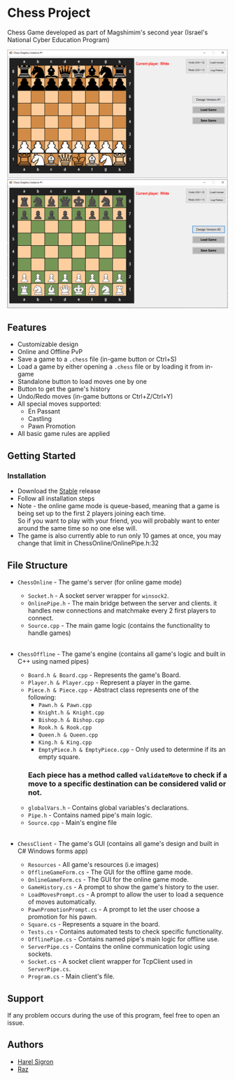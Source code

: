 # Chess Project

Chess Game developed as part of Magshimim's second year (Israel's National Cyber Education Program)

![Showcase design v1](./ChessOnline/Resources/ChessClientV1.png)
![Showcase design v2](./ChessOnline/Resources/ChessClientV2.png)

## Features

* Customizable design
* Online and Offline PvP
* Save a game to a `.chess` file (in-game button or Ctrl+S)
* Load a game by either opening a `.chess` file or by loading it from in-game
* Standalone button to load moves one by one
* Button to get the game's history
* Undo/Redo moves (in-game buttons or Ctrl+Z/Ctrl+Y)
* All special moves supported:
    * En Passant
    * Castling
    * Pawn Promotion
* All basic game rules are applied
## Getting Started


### Installation

* Download the [Stable](https://gitlab.com/harel_sigron_advanced_programming_2023/chess-project/-/releases/Stable) release
* Follow all installation steps
* Note - the online game mode is queue-based, meaning that a game is being set up to the first 2 players joining each time.<br>So if you want to play with your friend, you will probably want to enter around the same time so no one else will.
* The game is also currently able to run only 10 games at once, you may change that limit in ChessOnline/OnlinePipe.h:32
## File Structure

* `ChessOnline` - The game's server 
(for online game mode)
    * `Socket.h` - A socket server wrapper for `winsock2`.
    * `OnlinePipe.h` - The main bridge between the server and clients. it handles new connections and matchmake every 2 first players to connect.
    * `Source.cpp` - The main game logic (contains the functionality to handle games)<br><br>

* `ChessOffline` - The game's engine (contains all game's logic and built in C++ using named pipes)
    * `Board.h & Board.cpp` - Represents the game's Board.
    * `Player.h & Player.cpp` - Represent a player in the game.
    * `Piece.h & Piece.cpp` - Abstract class represents one of the following:
        * `Pawn.h & Pawn.cpp`
        * `Knight.h & Knight.cpp`
        * `Bishop.h & Bishop.cpp`
        * `Rook.h & Rook.cpp`
        * `Queen.h & Queen.cpp`
        * `King.h & King.cpp`
        * `EmptyPiece.h & EmptyPiece.cpp` - Only used to determine if its an empty square.<br>
        ### Each piece has a method called `validateMove` to check if a move to a specific destination can be considered valid or not.<br>
    * `globalVars.h` - Contains global variables's declarations.
    * `Pipe.h` - Contains named pipe's main logic.
    * `Source.cpp` - Main's engine file<br><br>

* `ChessClient` - The game's GUI (contains all game's design and built in C# Windows forms app)
    * `Resources` - All game's resources (i.e images)
    * `OfflineGameForm.cs` - The GUI for the offline game mode.
    * `OnlineGameForm.cs` - The GUI for the online game mode.
    * `GameHistory.cs` - A prompt to show the game's history to the user.
    * `LoadMovesPrompt.cs` - A prompt to allow the user to load a sequence of moves automatically.
    * `PawnPromotionPrompt.cs` - A prompt to let the user choose a promotion for his pawn.    
    * `Square.cs` - Represents a square in the board.
    * `Tests.cs` - Contains automated tests to check specific functionality.
    * `OfflinePipe.cs` - Contains named pipe's main logic for offline use.
    * `ServerPipe.cs` - Contains the online communication logic using sockets.
    * `Socket.cs` - A socket client wrapper for TcpClient used in `ServerPipe.cs`.
    * `Program.cs` - Main client's file.
## Support

If any problem occurs during the use of this program, feel free to open an issue.

## Authors

- [Harel Sigron](https://gitlab.com/itssigron)
- [Raz](https://gitlab.com/Razkoo)
